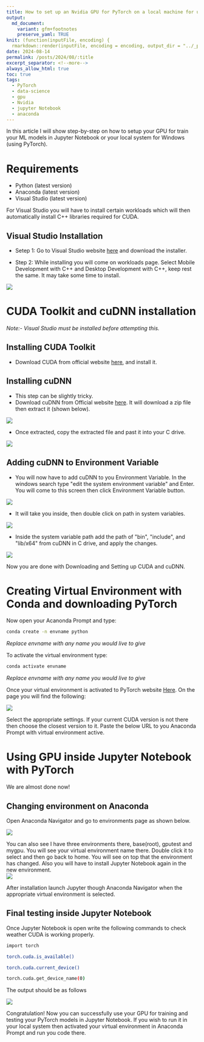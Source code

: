 ```yaml
---
title: How to set up an Nvidia GPU for PyTorch on a local machine for use with Jupyter Notebook 
output:
  md_document:
    variant: gfm+footnotes
    preserve_yaml: TRUE
knit: (function(inputFile, encoding) {
  rmarkdown::render(inputFile, encoding = encoding, output_dir = "../_posts") })
date: 2024-08-14
permalink: /posts/2024/08/:title
excerpt_separator: <!--more-->
always_allow_html: true
toc: true
tags:
  - PyTorch
  - data-science
  - gpu
  - Nvidia
  - jupyter Notebook
  - anaconda
---
```


In this article I will show step-by-step on how to setup your GPU for train your ML models in Jupyter Notebook or your local system for Windows (using PyTorch).

# Requirements
- Python (latest version)
- Anaconda (latest version)
- Visual Studio (latest version)

For Visual Studio you will have to install certain workloads which will then automatically install C++ libraries required for CUDA.

## Visual Studio Installation
- Setep 1: Go to Visual Studio website [here](https://visualstudio.microsoft.com/) and download the installer.

- Step 2: While installing you will come on workloads page. Select Mobile Development with C++ and Desktop Development with C++, keep rest the same. It may take some time to install.

<img src="/images/posts/pytorch-gpu/vs-installer-modify-workloads.png" style="display: block; margin: auto;" />


# CUDA Toolkit and cuDNN installation
<i>Note:- Visual Studio must be installed before attempting this.</i>

## Installing CUDA Toolkit
- Download CUDA from official website [here](https://developer.nvidia.com/cuda-downloads), and install it.

## Installing cuDNN
- This step can be slightly tricky.
- Download cuDNN from Official website [here](https://developer.nvidia.com/cudnn). It will download a zip file then extract it (shown below).

<img src="/images/posts/pytorch-gpu/cuDNN-downlaods.png" style="display: block; margin: auto;" />

- Once extracted, copy the extracted file and past it into your C drive.

<img src="/images/posts/pytorch-gpu/cuDNN-in-C.png" style="display: block; margin: auto;" />

## Adding cuDNN to Environment Variable

- You will now have to add cuDNN to you Environment Variable. In the windows search type "edit the system environment variable" and Enter. You will come to this screen then click Environment Variable button.

<img src="/images/posts/pytorch-gpu/env-vari-main.png" style="display: block; margin: auto;" />

- It will take you inside, then double click on path in system variables.

<img src="/images/posts/pytorch-gpu/env-vari-inside.png" style="display: block; margin: auto;" />

- Inside the system variable path add the path of "bin", "include", and "lib/x64" from cuDNN in C drive, and apply the changes.

<img src="/images/posts/pytorch-gpu/env-vari-addpath.png" style="display: block; margin: auto;" />


Now you are done with Downloading and Setting up CUDA and cuDNN.

# Creating Virtual Environment with Conda and downloading PyTorch

Now open your Acanonda Prompt and type:

```bash
conda create -n envname python
```
<i>Replace envname with any name you would live to give</i>

To activate the virtual environment type:

```bash
conda activate envname
```
<i>Replace envname with any name you would live to give</i>

Once your virtual environment is activated to PyTorch website [Here](https://pytorch.org/). On the page you will find the following:

<img src="/images/posts/pytorch-gpu/pytorch-dow.png" style="display: block; margin: auto;" />

Select the appropriate settings. If your current CUDA version is not there then choose the closest version to it.
Paste the below URL to you Anaconda Prompt with virtual environment active.

# Using GPU inside Jupyter Notebook with PyTorch

We are almost done now!

## Changing environment on Anaconda

Open Anaconda Navigator and go to environments page as shown below.

<img src="/images/posts/pytorch-gpu/anaconda-main.png" style="display: block; margin: auto;" />

You can also see I have three environments there, base(root), gputest and mygpu. You will see your virtual environment name there. Double click it to select and then go back to home. You will see on top that the environment has changed. Also you will have to install Jupyter Notebook again in the new environment.
<img src="/images/posts/pytorch-gpu/anaconda-home.png" style="display: block; margin: auto;" />

After installation launch Jupyter though Anaconda Navigator when the appropriate virtual environment is selected.

## Final testing inside Jupyter Notebook

Once Jupyter Notebook is open write the following commands to check weather CUDA is working properly.

```bash
import torch
```
```bash
torch.cuda.is_available()
```
```bash
torch.cuda.current_device()
```
```bash
torch.cuda.get_device_name(0)

```

The output should be as follows

<img src="/images/posts/pytorch-gpu/jupyter-test.png" style="display: block; margin: auto;" />


Congratulation! Now you can successfully use your GPU for training and testing your PyTorch models in Jupyter Notebook.
If you wish to run it in your local system then activated your virtual environment in Anaconda Prompt and run you code there.

